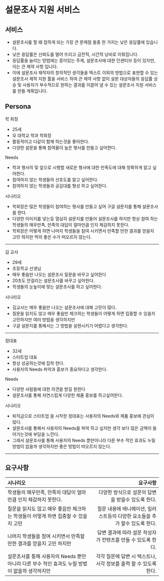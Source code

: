 # 설문조사 지원 서비스
## 서비스
- 설문조사를 할 떄 접하게 되는 가장 큰 문제점 들중 한 가지는 낮은 응답률에 있습니다.
- 낮은 응답률은 신뢰도를 떨어 뜨리고 금전적, 시간적 낭비로 이뤄집니다.
- 응답률을 늘리는 방법에는 흥미있는 주제, 설문조사에 대한 인센티브 등이 있지만, 이는 큰 제약 사항 입니다.
- 이에 설문조사 제작자의 창의적인 생각들을 텍스트 이외의 방법으로 표현할 수 있는 설문조사 제작 지원 툴을 서비스
하여 큰 제약 사항 없이 설문 대상자들의 응답률 상승 및 사용자가 부수적으로 원하는 결과를 
이끌어 낼 수 있는 설문조사 지원 서비스를 만들 계획입니다.

## Persona
 학 회장
- 25세
- 모 대학교 학과 학회장
- 활동적이고 다같이 함께 하는것을 좋아한다.
- 다양한 설문을 통해 참여율이 높은 행사를 만들고 싶어한다.

Needs
- 학과 행사의 및 앞으로 시행할 새로운 행사에 대한 만족도에 대해 정확하게 알고 싶어한다.
- 참여하지 않는 학생들의 선호도를 알고 싶어한다.
- 참여하지 않는 학생들과 공감대를 형성 하고 싶어한다.

시나리오
- 학회장은 많은 학생들이 참여하는 행사를 만들고 싶어 구글 설문지를 통해 설문조사를 한다.
- 다양한 이미지를 넣는등 열심히 설문지를 만들어 설문조사를 하지만 항상 참여 하는 학생들의 매우만족, 만족의 대답이 
얼마만큼 인지 체감하지 못한다.
- 학회장은 어떻게 하면 나머지 학생들을 참여 시키면서 만족할 만한 결과를 얻을지 고민 하지만 딱히 좋은 수가 떠오르지 않는다.
---
김 교사
- 29세
- 초등학교 선생님
- 매우 좋음만 나오는 설문조사 질문을 바꾸고 싶어한다
- 20초도 안걸리는 설문조사를 바꾸고 싶어한다.
- 학생들의 눈높이에 맞는 설문조사를 하고 싶어한다.

시나리오
- 김교사는 매우 좋음만 나오는 설문조사에 대해 고민이 많다.
- 질문을 읽지도 않고 매우 좋음만 체크하는 학생들이 어떻게 하면 집중할 수 있을지 고민하지만 여러 방법을 생각하지만
- 구글 설문지를 통해서는 그 방법을 실현시키기 어렵다고 생각한다.

---
정대표
- 32세
- 스타트업 대표
- 항상 성공하는것에 집착 한다.
- 사용자의 Needs 파악과 홍보가 중요하다고 생각한다.

Needs
- 다양한 사람들에 대한 의견을 받길 원한다
- 설문조사를 통해 자연스럽게 다양한 제품 홍보를 하고싶어한다.

시나리오
- 퇴직금으로 스타트업 을 시작한 정대표는 사용자의 Needs와 제품 홍보에 관심이 많다.
- 설문조사를 통해서 사용자의 Needs를 파악 하고 싶지만 생각 보다 많은 금액이 들어가는것에 부담을 느낀다.
- 그래서 설문조사를 통해 사용자의 Needs 뿐만아니라 다른 부수 적인 효과도 누릴 방법이 없을까 생각하지만 좋은 방법이 떠오르지 않는다.
---

## 요구사항
|시나리오|요구사항|
|:---|---:|
|학생들의 매우만족, 만족의 대답이 얼마만큼 인지 체감하지 못한다.|다양한 방식으로 설문의 답변을 받을수 있도록 한다.|
|질문을 읽지도 않고 매우 좋음만 체크하는 학생들이 어떻게 하면 집중할 수 있을지 고민|질문 내용에 애니메이션, 일러스트등의 다양한 요소들을 추가 할수 있도록 한다.|
|나머지 학생들을 참여 시키면서 만족할 만한 결과를 얻을지 고민 하지만|답변 결과에 따라 설문 작성자가 컨텐츠를 만들 수 있도록 한다.|
|설문조사를 통해 사용자의 Needs 뿐만아니라 다른 부수 적인 효과도 누릴 방법이 없을까 생각하지만|각각 질문에 답변 시 텍스트나, 시각 정보를 출력 할 수 있도록 한다.|